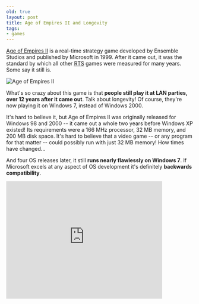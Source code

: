 ```yaml
---
old: true
layout: post
title: Age of Empires II and Longevity
tags:
- games
---
```


[Age of Empires II](http://en.wikipedia.org/wiki/Age_of_Empires_II:_The_Age_of_Kings) is a real-time strategy game developed by Ensemble Studios and published by Microsoft in 1999. After it came out, it was the standard by which all other <abbr title="real-time strategy">RTS</abbr> games were measured for many years. Some say it still is.

![Age of Empires II](/images/aoe2.jpg)

What's so crazy about this game is that **people still play it at LAN parties, over 12 years after it came out**. Talk about longevity! Of course, they're now playing it on Windows 7, instead of Windows 2000.

It's hard to believe it, but Age of Empires II was originally released for Windows 98 and 2000 -- it came out a whole two years before Windows XP existed! Its requirements were a 166 MHz processor, 32 MB memory, and 200 MB disk space. It's hard to believe that a video game -- or any program for that matter -- could possibly run with just 32 MB memory! How times have changed...

And four OS releases later, it still **runs nearly flawlessly on Windows 7**. If Microsoft excels at any aspect of OS development it's definitely **backwards compatibility**.

<iframe width="420" height="315" src="http://www.youtube.com/embed/_rS_n3JVTPE" frameborder="0" allowfullscreen></iframe>